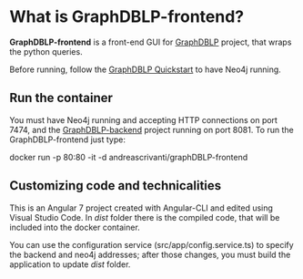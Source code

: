 # What is GraphDBLP-frontend?

**GraphDBLP-frontend** is a front-end GUI for [GraphDBLP](https://github.com/fabiomercorio/GraphDBLP) project, that wraps the python queries.

Before running, follow the [GraphDBLP Quickstart](https://github.com/fabiomercorio/GraphDBLP#quick-start) to have Neo4j running.

## Run the container

You must have Neo4j running and accepting HTTP connections on port 7474, and the [GraphDBLP-backend](https://github.com/andreascrivanti/GraphDBLP-backend) project running on port 8081.
To run the GraphDBLP-frontend just type:

docker run -p 80:80 -it -d andreascrivanti/graphDBLP-frontend

## Customizing code and technicalities

This is an Angular 7 project created with Angular-CLI and edited using Visual Studio Code.
In _dist_ folder there is the compiled code, that will be included into the docker container.

You can use the configuration service (src/app/config.service.ts) to specify the backend and neo4j addresses; after those changes, you must build the application to update _dist_ folder.